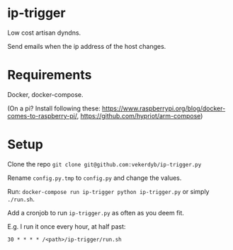 # ip-trigger
Low cost artisan dyndns.

Send emails when the ip address of the host changes.

# Requirements

Docker, docker-compose.

(On a pi? Install following these: https://www.raspberrypi.org/blog/docker-comes-to-raspberry-pi/, https://github.com/hypriot/arm-compose)

# Setup

Clone the repo `git clone git@github.com:vekerdyb/ip-trigger.py`

Rename `config.py.tmp` to `config.py` and change the values.

Run: `docker-compose run ip-trigger python ip-trigger.py` or simply `./run.sh`.

Add a cronjob to run `ip-trigger.py` as often as you deem fit.

E.g. I run it once every hour, at half past:
```
30 * * * * /<path>/ip-trigger/run.sh
```

